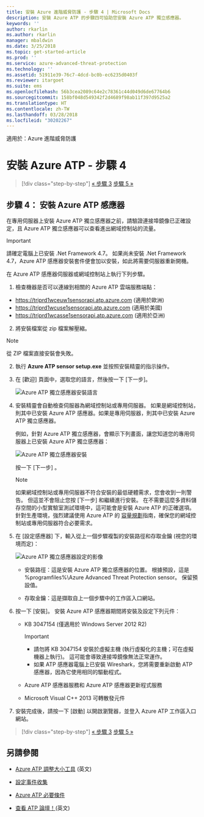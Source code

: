 ```yaml
---
title: 安裝 Azure 進階威脅防護 - 步驟 4 | Microsoft Docs
description: 安裝 Azure ATP 的步驟四可協助您安裝 Azure ATP 獨立感應器。
keywords: ''
author: rkarlin
ms.author: rkarlin
manager: mbaldwin
ms.date: 3/25/2018
ms.topic: get-started-article
ms.prod: ''
ms.service: azure-advanced-threat-protection
ms.technology: ''
ms.assetid: 51911e39-76c7-4dcd-bc0b-ec6235d0403f
ms.reviewer: itargoet
ms.suite: ems
ms.openlocfilehash: 56b3cea2089c64e2c78361c44d049d6de67764b6
ms.sourcegitcommit: 158bf048d549342f2d4689f98ab11f397d9525a2
ms.translationtype: HT
ms.contentlocale: zh-TW
ms.lasthandoff: 03/28/2018
ms.locfileid: "30202267"
---
```

適用於：Azure 進階威脅防護



# <a name="install-azure-atp---step-4"></a>安裝 Azure ATP - 步驟 4

>[!div class="step-by-step"]
[« 步驟 3](install-atp-step3.md)
[步驟 5 »](install-atp-step5.md)

## <a name="step-4-install-the-azure-atp-sensor"></a>步驟 4： 安裝 Azure ATP 感應器

在專用伺服器上安裝 Azure ATP 獨立感應器之前，請驗證連接埠鏡像已正確設定，且 Azure ATP 獨立感應器可以查看進出網域控制站的流量。 


> [!IMPORTANT]
>請確定電腦上已安裝 .Net Framework 4.7。 如果尚未安裝 .Net Framework 4.7，Azure ATP 感應器安裝套件便會加以安裝，如此將需要伺服器重新開機。

在 Azure ATP 感應器伺服器或網域控制站上執行下列步驟。

1. 檢查機器是否可以連線到相關的 Azure ATP 雲端服務端點：
  - https://triprd1wceuw1sensorapi.atp.azure.com (適用於歐洲)  
  - https://triprd1wcuse1sensorapi.atp.azure.com (適用於美國)
  - https://triprd1wcasse1sensorapi.atp.azure.com (適用於亞洲)

2. 將安裝檔案從 zip 檔案解壓縮。 
> [!NOTE] 
> 從 ZIP 檔案直接安裝會失敗。

2.  執行 **Azure ATP sensor setup.exe** 並按照安裝精靈的指示操作。

3.  在 [歡迎] 頁面中，選取您的語言，然後按一下 [下一步]。

     ![Azure ATP 獨立感應器安裝語言](media/sensor-install-language.png)


4.  安裝精靈會自動檢查伺服器為網域控制站或專用伺服器。 如果是網域控制站，則其中已安裝 Azure ATP 感應器。如果是專用伺服器，則其中已安裝 Azure ATP 獨立感應器。 
    
    例如，針對 Azure ATP 獨立感應器，會顯示下列畫面，讓您知道您的專用伺服器上已安裝 Azure ATP 獨立感應器：
    
    ![Azure ATP 獨立感應器安裝](media/sensor-install-deployment-type.png)

    按一下 [下一步] 。

    > [!NOTE] 
    > 如果網域控制站或專用伺服器不符合安裝的最低硬體需求，您會收到一則警告。 但這並不會阻止您按 [下一步] 和繼續進行安裝。 在不需要這麼多資料儲存空間的小型實驗室測試環境中，這可能會是安裝 Azure ATP 的正確選項。 針對生產環境，強烈建議使用 Azure ATP 的 [容量規劃](atp-capacity-planning.md)指南，確保您的網域控制站或專用伺服器符合必要需求。

4.  在 [設定感應器] 下，輸入從上一個步驟複製的安裝路徑和存取金鑰 (視您的環境而定)：

    ![Azure ATP 獨立感應器設定的影像](media/sensor-install-config.png)

      - 安裝路徑：這是安裝 Azure ATP 獨立感應器的位置。 根據預設，這是 %programfiles%\Azure Advanced Threat Protection sensor。 保留預設值。

      - 存取金鑰：這是擷取自上一個步驟中的工作區入口網站。
    
5. 按一下 [安裝]。 安裝 Azure ATP 感應器期間將安裝及設定下列元件︰

    -   KB 3047154 (僅適用於 Windows Server 2012 R2)

        > [!IMPORTANT]
        > -   請勿將 KB 3047154 安裝於虛擬主機 (執行虛擬化的主機；可在虛擬機器上執行)。 這可能會導致連接埠鏡像無法正常運作。 
        > -   如果 ATP 感應器電腦上已安裝 Wireshark，您將需要重新啟動 ATP 感應器，因為它使用相同的驅動程式。

    -   Azure ATP 感應器服務和 Azure ATP 感應器更新程式服務
    -   Microsoft Visual C++ 2013 可轉散發元件

5.  安裝完成後，請按一下 [啟動] 以開啟瀏覽器，並登入 Azure ATP 工作區入口網站。


>[!div class="step-by-step"]
[« 步驟 3](install-atp-step3.md)
[步驟 5 »](install-atp-step5.md)


## <a name="see-also"></a>另請參閱

- [Azure ATP 調整大小工具](http://aka.ms/aatpsizingtool) \(英文\)

- [設定事件收集](configure-event-collection.md)

- [Azure ATP 必要條件](atp-prerequisites.md)

- [查看 ATP 論壇！](https://aka.ms/azureatpcommunity)\(英文\)